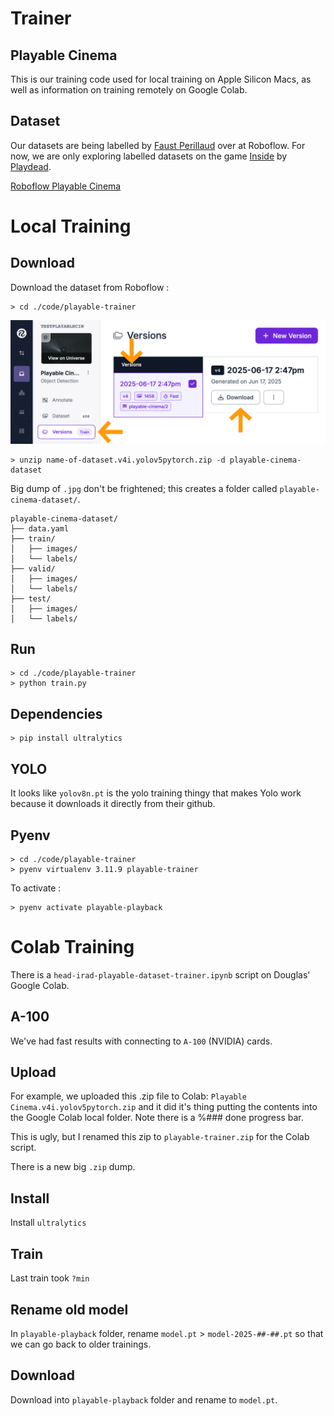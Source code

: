 # Trainer
## Playable Cinema

This is our training code used for local training on Apple Silicon Macs, as well as information on training remotely on Google Colab.

## Dataset
Our datasets are being labelled by [Faust Perillaud](.) over at Roboflow. For now, we are only exploring labelled datasets on the game [Inside](https://www.playdead.com/games/inside/) by [Playdead](https://www.playdead.com).

[Roboflow Playable Cinema](https://app.roboflow.com/testplayablecin/playable-cinema/overview)

# Local Training

## Download
Download the dataset from Roboflow :

```
> cd ./code/playable-trainer
```

![](./download-dataset.png)

```
> unzip name-of-dataset.v4i.yolov5pytorch.zip -d playable-cinema-dataset
```

Big dump of `.jpg` don't be frightened; this creates a folder called `playable-cinema-dataset/`.

```
playable-cinema-dataset/
├── data.yaml
├── train/
│   ├── images/
│   └── labels/
├── valid/
│   ├── images/
│   └── labels/
├── test/
│   ├── images/
│   └── labels/

```

## Run
```
> cd ./code/playable-trainer
> python train.py
```

## Dependencies
```
> pip install ultralytics
```

## YOLO
It looks like `yolov8n.pt` is the yolo training thingy that makes Yolo work because it downloads it directly from their github.

## Pyenv
```
> cd ./code/playable-trainer
> pyenv virtualenv 3.11.9 playable-trainer
```

To activate :

```
> pyenv activate playable-playback
```

# Colab Training
There is a `head-irad-playable-dataset-trainer.ipynb` script on Douglas' Google Colab.

## A-100
We've had fast results with connecting to `A-100` (NVIDIA) cards.

## Upload
For example, we uploaded this .zip file to Colab: `Playable Cinema.v4i.yolov5pytorch.zip` and it did it's thing putting the contents into the Google Colab local folder. Note there is a %### done progress bar.

This is ugly, but I renamed this zip to `playable-trainer.zip` for the Colab script.

There is a new big `.zip` dump.

## Install
Install `ultralytics`

## Train
Last train took `?min`

## Rename old model
In `playable-playback` folder, rename `model.pt` > `model-2025-##-##.pt` so that we can go back to older trainings.

## Download
Download into `playable-playback` folder and rename to `model.pt`.
